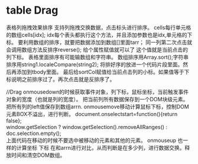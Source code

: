 # table Drag
表格列拖拽效果排序
支持列拖拽交换数据，点击标头进行排序。
cells每行单元格的数组cells[idx];
idx每个表头都执行这个方法，并且添加参数也是idx,单元格的下标。
要利用数组的排序，就要把数据添加到数组[]里面tarr；
同一列第二次点击就会调用数组方法反排序reverse();
给个属性赋值就可以了 这个值就是当前点击的列下标。
表格里面排序有可能输数组和字符串。
数组排序用Array.sort();字符串排序用string1.localeCompare(string2);
将排好序的放进一个代码片段里面。然后再添加到tbody里面。
最后给sortCol赋值给当前点击列的小标。如果值等于下标说明之前排序过了。再次点击就是反排序了。

//Drag
onmousedown的时候获取事件对象，列下标，鼠标坐标，当前触发事件对象的宽度（也就是列的宽度）。
把当前列所有数据保存到一个DOM块级元素。
把所有列的left值保存到数组arrn.
onmousemove移动计算鼠标下标，控制DOM元素BOX不溢出，进行判断。
  document.onselectstart=function(){return false};       
  window.getSelection ? window.getSelection().removeAllRanges() : doc.selection.empty();  
上面代码在移动的时候不要选中被移动的元素和其他的元素。
onmouseup 也一样的计算坐标 下标 在和arrn进行对比，从而判断是在多少列，进行数据交换。释放时间和清空DOM数组。
